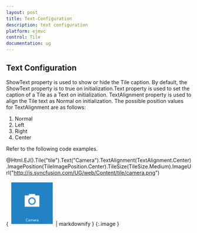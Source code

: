 ```yaml
---
layout: post
title: Text-Configuration
description: text configuration
platform: ejmvc
control: Tile
documentation: ug
---
```


## Text Configuration

ShowText property is used to show or hide the Tile caption. By default, the ShowText property is to true on initialization.Text property is used to set the caption of a Tile as a Text on initialization. TextAlignment property is used to align the Tile text as Normal on initialization. The possible position values for TextAlignment are as follows: 

1. Normal
2. Left
3. Right
4. Center



Refer to the following code examples.



@Html.EJ().Tile("tile").Text("Camera").TextAlignment(TextAlignment.Center).ImagePosition(TileImagePosition.Center).TileSize(TileSize.Medium).ImageUrl("http://js.syncfusion.com/UG/web/Content/tile/camera.png")





{ ![](Text-Configuration_images/Text-Configuration_img1.png) | markdownify }
{:.image }



